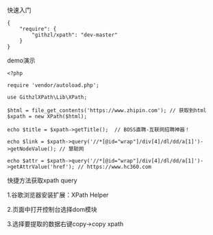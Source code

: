 
快速入门



    {
        "require": {
            "githzl/xpath": "dev-master"
        }
    }
demo演示

    <?php

    require 'vendor/autoload.php';
    
    use GithzlXPath\Lib\XPath;
    
    $html = file_get_contents('https://www.zhipin.com'); // 获取到html  
    $xpath = new XPath($html);
    
    echo $title = $xpath->getTitle();  // BOSS直聘-互联网招聘神器！
    
    echo $link = $xpath->query('//*[@id="wrap"]/div[4]/dl/dd/a[1]')->getNodeValue(); // 慧聪网
    
    echo $attr = $xpath->query('//*[@id="wrap"]/div[4]/dl/dd/a[1]')->getAttrValue('href'); // https://www.hc360.com
    

快捷方法获取xpath query

  1.谷歌浏览器安装扩展：XPath Helper
  
  2.页面中打开控制台选择dom模块
  
  3.选择要提取的数据右键copy->copy xpath
